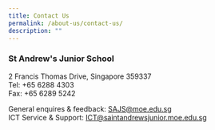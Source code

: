 ```yaml
---
title: Contact Us
permalink: /about-us/contact-us/
description: ""
---
```

### St Andrew's Junior School

2 Francis Thomas Drive, Singapore 359337<br>
Tel: +65 6288 4303<br>
Fax: +65 6289 5242

General enquires & feedback: SAJS@moe.edu.sg<br>
ICT Service & Support: ICT@saintandrewsjunior.moe.edu.sg